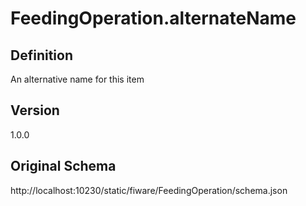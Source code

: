 # FeedingOperation.alternateName

## Definition
An alternative name for this item

## Version
1.0.0

## Original Schema
http://localhost:10230/static/fiware/FeedingOperation/schema.json
